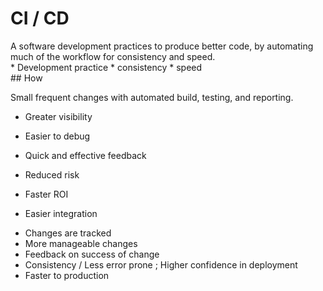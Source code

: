 # CI / CD

<section>
A software development practices to produce better code,
by automating much of the workflow for consistency and speed.

<aside class="notes">
* Development practice
* consistency
* speed

</aside>
</section>
<!-- -->

<section>
## How

Small frequent changes with automated build, testing, and reporting.

* Greater visibility
* Easier to debug
* Quick and effective feedback
* Reduced risk
* Faster ROI

* Easier integration

<aside class="notes">

* Changes are tracked
* More manageable changes
* Feedback on success of change
* Consistency / Less error prone ; Higher confidence in deployment
* Faster to production

</aside>
</section>
<!-- -->


